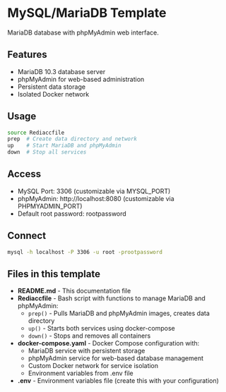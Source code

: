 # MySQL/MariaDB Template

MariaDB database with phpMyAdmin web interface.

## Features
- MariaDB 10.3 database server
- phpMyAdmin for web-based administration
- Persistent data storage
- Isolated Docker network

## Usage
```bash
source Rediaccfile
prep  # Create data directory and network
up    # Start MariaDB and phpMyAdmin
down  # Stop all services
```

## Access
- MySQL Port: 3306 (customizable via MYSQL_PORT)
- phpMyAdmin: http://localhost:8080 (customizable via PHPMYADMIN_PORT)
- Default root password: rootpassword

## Connect
```bash
mysql -h localhost -P 3306 -u root -prootpassword
```

## Files in this template

- **README.md** - This documentation file
- **Rediaccfile** - Bash script with functions to manage MariaDB and phpMyAdmin:
  - `prep()` - Pulls MariaDB and phpMyAdmin images, creates data directory
  - `up()` - Starts both services using docker-compose
  - `down()` - Stops and removes all containers
- **docker-compose.yaml** - Docker Compose configuration with:
  - MariaDB service with persistent storage
  - phpMyAdmin service for web-based database management
  - Custom Docker network for service isolation
  - Environment variables from .env file
- **.env** - Environment variables file (create this with your configuration)